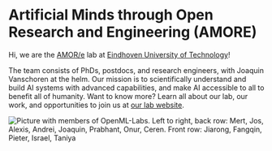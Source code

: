 # Artificial Minds through Open Research and Engineering (AMORE)

Hi, we are the [AMOR/e](https://amore-labs.github.io) lab at [Eindhoven University of Technology](https://www.tue.nl/en/)!

The team consists of PhDs, postdocs, and research engineers, with Joaquin Vanschoren at the helm. Our mission is to scientifically understand and build AI systems with advanced capabilities, and make AI accessible to all to benefit all of humanity. Want to know more? Learn all about our lab, our work, and opportunities to join us at [our lab website](https://openml-labs.github.io).

![Picture with members of OpenML-Labs. Left to right, back row: Mert, Jos, Alexis, Andrei, Joaquin, Prabhant, Onur, Ceren. Front row: Jiarong, Fangqin, Pieter, Israel, Taniya](https://amore-labs.github.io/website/images/group_image2.webp)

